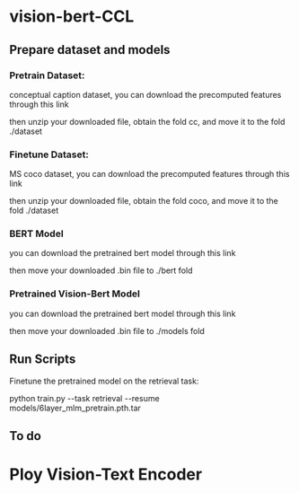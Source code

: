 # vision-bert-CCL
## Prepare dataset and models

### Pretrain Dataset:
conceptual caption dataset, you can download the precomputed features through this link

then unzip your downloaded file, obtain the fold cc, and move it to the fold ./dataset

### Finetune Dataset:
MS coco dataset, you can download the precomputed features through this link

then unzip your downloaded file, obtain the fold coco, and move it to the fold ./dataset

### BERT Model
you can download the pretrained bert model through this link

then move your downloaded .bin file to ./bert fold

### Pretrained Vision-Bert Model

you can download the pretrained bert model through this link

then move your downloaded .bin file to ./models fold

## Run Scripts

Finetune the pretrained model on the retrieval task:

python train.py --task retrieval --resume models/6layer_mlm_pretrain.pth.tar 




## To do

# Ploy Vision-Text Encoder
